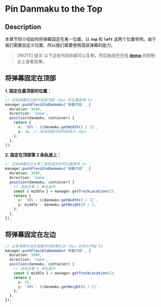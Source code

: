 # Pin Danmaku to the Top

## Description

本章节将介绍如何将弹幕固定在某一位置，以 **`top`** 和 **`left`** 这两个位置举例。由于我们需要自定义位置，所以我们需要使用高级弹幕的能力。

> [!NOTE] 提示
> 以下这些代码你都可以复制，然后粘贴在在线 [**demo**](https://imtaotao.github.io/danmu/) 的控制台上查看效果。

## 将弹幕固定在顶部

**1. 固定在最顶部的位置：**

```ts {7-8}
// 这条弹幕将会居中距离顶部 10px 的位置悬停 5s
manager.pushFlexibleDanmaku('弹幕内容', {
  duration: 5000,
  direction: 'none',
  position(danmaku, container) {
    return {
      x: `50% - ${danmaku.getWidth() / 2}`,
      y: 10, // 具体容器顶部的距离为 10px
    };
  },
});
```

**2. 固定在顶部第 2 条轨道上：**

```ts {9-10}
// 这条弹幕将会在第二条轨道居中的位置悬停 5s
manager.pushFlexibleDanmaku('弹幕内容', {
  duration: 5000,
  direction: 'none',
  position(danmaku, container) {
    // 渲染在第 3 条轨道中
    const { middle } = manager.getTrackLocation(2);
    return {
      x: `50% - ${danmaku.getWidth() / 2}`,
      y: middle - danmaku.getHeight() / 2,
    };
  },
});
```

## 将弹幕固定在左边

```ts {7,9-10}
// 这条弹幕将会在容器中间距离左边 10px 的地方停留 5s
manager.pushFlexibleDanmaku('弹幕内容', {
  duration: 5000,
  direction: 'none',
  position(danmaku, container) {
    // 渲染在第 3 条轨道中
    const { middle } = manager.getTrackLocation(2);
    return {
      x: 10,
      y: `50% - ${danmaku.getHeight() / 2}`,
    };
  },
});
```
